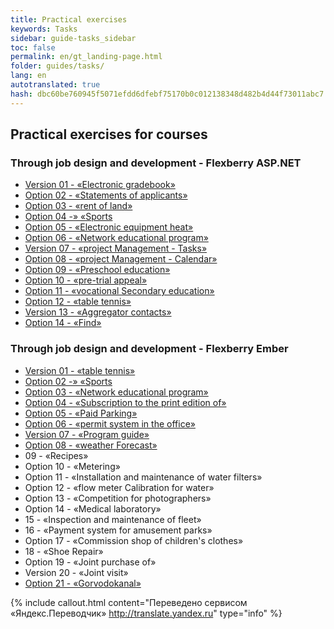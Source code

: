 ```yaml
--- 
title: Practical exercises 
keywords: Tasks 
sidebar: guide-tasks_sidebar 
toc: false 
permalink: en/gt_landing-page.html 
folder: guides/tasks/ 
lang: en 
autotranslated: true 
hash: dbc60be760945f5071efdd6dfebf75170b0c012138348d482b4d44f73011abc7 
--- 
```


## Practical exercises for courses 

### Through job design and development - Flexberry ASP.NET 

* [Version 01 - «Electronic gradebook»](gt_full-stack-task-case-01.html) 
* [Option 02 - «Statements of applicants»](gt_full-stack-task-case-02.html) 
* [Option 03 - «rent of land»](gt_full-stack-task-case-03.html) 
* [Option 04 -» «Sports](gt_full-stack-task-case-04.html) 
* [Option 05 - «Electronic equipment heat»](gt_full-stack-task-case-05.html) 
* [Option 06 - «Network educational program»](gt_full-stack-task-case-06.html) 
* [Version 07 - «project Management - Tasks»](gt_full-stack-task-case-07.html) 
* [Option 08 - «project Management - Calendar»](gt_full-stack-task-case-08.html) 
* [Option 09 - «Preschool education»](gt_full-stack-task-case-09.html) 
* [Option 10 - «pre-trial appeal»](gt_full-stack-task-case-10.html) 
* [Option 11 - «vocational Secondary education»](gt_full-stack-task-case-11.html) 
* [Option 12 - «table tennis»](gt_full-stack-task-case-12.html) 
* [Version 13 - «Aggregator contacts»](gt_full-stack-task-case-13.html) 
* [Option 14 - «Find»](gt_full-stack-task-case-14.html) 

### Through job design and development - Flexberry Ember 

* [Version 01 - «table tennis»](gt_flexberry-ember-case-01.html) 
* [Option 02 -» «Sports](gt_flexberry-ember-case-02.html) 
* [Option 03 - «Network educational program»](gt_flexberry-ember-case-03.html) 
* [Option 04 - «Subscription to the print edition of»](gt_flexberry-ember-case-04.html) 
* [Option 05 - «Paid Parking»](gt_flexberry-ember-case-05.html) 
* [Option 06 - «permit system in the office»](gt_flexberry-ember-case-06.html) 
* [Version 07 - «Program guide»](gt_flexberry-ember-case-07.html) 
* [Option 08 - «weather Forecast»](gt_flexberry-ember-case-08.html) 
* 09 - «Recipes» 
* Option 10 - «Metering» 
* Option 11 - «Installation and maintenance of water filters» 
* Option 12 - «flow meter Calibration for water» 
* Option 13 - «Competition for photographers» 
* Option 14 - «Medical laboratory» 
* 15 - «Inspection and maintenance of fleet» 
* 16 - «Payment system for amusement parks» 
* Option 17 - «Commission shop of children's clothes» 
* 18 - «Shoe Repair» 
* Option 19 - «Joint purchase of» 
* Version 20 - «Joint visit» 
* [Option 21 - «Gorvodokanal»](gt_flexberry-ember-case-21.html) 



{% include callout.html content="Переведено сервисом «Яндекс.Переводчик» <http://translate.yandex.ru>" type="info" %}